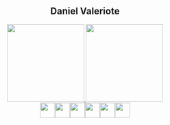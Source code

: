 <h2 style="text-align:center">Daniel Valeriote</h2>

<div align="center">
  <a href="https://github.com/DanielValeriote">
  <img height="180em" src="https://github-readme-stats.vercel.app/api?username=DanielValeriote&show_icons=true&theme=dark&include_all_commits=true&count_private=true"/>
  <img height="180em" src="https://github-readme-stats.vercel.app/api/top-langs/?username=DanielValeriote&layout=compact&langs_count=7&theme=dark"/>
</div>

<div style="display:flex;justify-content:center;align-items:center;"> <br>
  <img src="https://cdn.jsdelivr.net/gh/devicons/devicon/icons/javascript/javascript-original.svg" height="35" width="35"/>
  <img src="https://cdn.jsdelivr.net/gh/devicons/devicon/icons/react/react-original.svg" height="35" width="35"/>
  <img src="https://cdn.jsdelivr.net/gh/devicons/devicon/icons/sass/sass-original.svg" height="35" width="35"/>
  <img src="https://cdn.jsdelivr.net/gh/devicons/devicon/icons/typescript/typescript-original.svg" height="35" width="35"/>
  <img src="https://cdn.jsdelivr.net/gh/devicons/devicon/icons/html5/html5-original.svg" height="35" width="35"/>
  <img src="https://cdn.jsdelivr.net/gh/devicons/devicon/icons/css3/css3-original.svg" height="35" width="35"/>
</div>